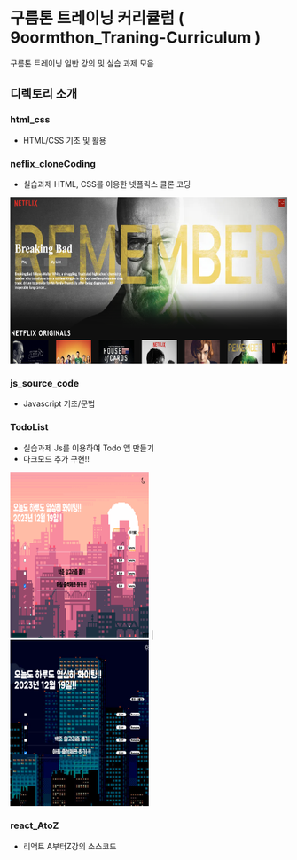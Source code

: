 # 구름톤 트레이닝 커리큘럼 ( 9oormthon_Traning-Curriculum )
구름톤 트레이닝 일반 강의 및 실습 과제 모음

## 디렉토리 소개

### html_css
* HTML/CSS 기초 및 활용

### neflix_cloneCoding
* 실습과제 HTML, CSS를 이용한 넷플릭스 클론 코딩
<img src='netflix_cloneCoding/result.png' width='500' height='300'>

### js_source_code
* Javascript 기초/문법

### TodoList 
* 실습과제 Js를 이용하여 Todo 앱 만들기
* 다크모드 추가 구현!!

<img src='TodoList/todolist1.png' width='250' height='300'> | <img src='TodoList/todolist2.png' width='250' height='300'>

### react_AtoZ 
* 리액트 A부터Z강의 소스코드